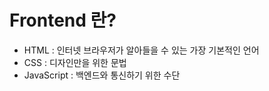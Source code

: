 # Frontend 란?
- HTML : 인터넷 브라우저가 알아들을 수 있는 가장 기본적인 언어
- CSS : 디자인만을 위한 문법
- JavaScript : 백엔드와 통신하기 위한 수단
